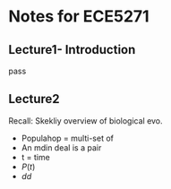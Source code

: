 # Notes for ECE5271

## Lecture1- Introduction

pass

## Lecture2

Recall: Skekliy overview of biological evo.

- Populahop = multi-set of
- An mdin deal is a pair
- t = time
- $P(t)$
- $dd$
